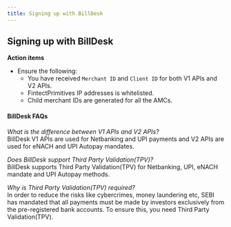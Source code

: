 ```yaml
---
title: Signing up with BillDesk
---
```

## Signing up with BillDesk

**Action items**
- Ensure the following:
    - You have received `Merchant ID` and `Client ID` for both V1 APIs and V2 APIs.
    - FintectPrimitives IP addresses is whitelisted.
    - Child merchant IDs are generated for all the AMCs.



#### BillDesk FAQs
*What is the difference between V1 APIs and V2 APIs?*<br>
BillDesk V1 APIs are used for Netbanking and UPI payments and V2 APIs are used for eNACH and UPI Autopay mandates.

*Does BillDesk support Third Party Validation(TPV)?*<br>
BillDesk supports Third Party Validation(TPV) for Netbanking, UPI, eNACH mandate and UPI Autopay methods.

*Why is Third Party Validation(TPV) required?*<br>
In order to reduce the risks like cybercrimes, money laundering etc, SEBI has mandated that all payments must be made by investors exclusively from the pre-registered bank accounts. To ensure this, you need Third Party Validation(TPV). 
